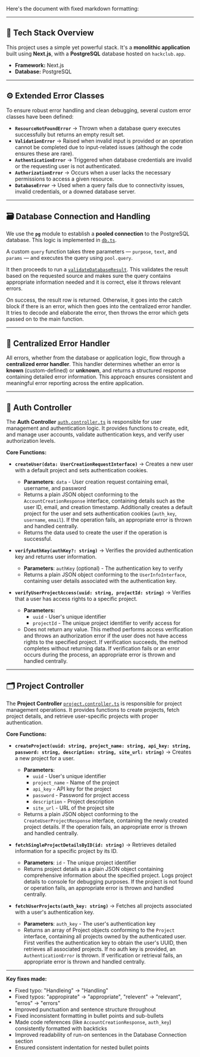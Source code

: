 Here's the document with fixed markdown formatting:

---

## 🧩 Tech Stack Overview

This project uses a simple yet powerful stack. It's a **monolithic application** built using **Next.js**, with a **PostgreSQL** database hosted on `hackclub.app`.

* **Framework:** Next.js
* **Database:** PostgreSQL

---

## ⚙️ Extended Error Classes

To ensure robust error handling and clean debugging, several custom error classes have been defined:

* **`ResourceNotFoundError`** → Thrown when a database query executes successfully but returns an empty result set.
* **`ValidationError`** → Raised when invalid input is provided or an operation cannot be completed due to input-related issues (although the code ensures these are rare).
* **`AuthenticationError`** → Triggered when database credentials are invalid or the requesting user is not authenticated.
* **`AuthorizationError`** → Occurs when a user lacks the necessary permissions to access a given resource.
* **`DatabaseError`** → Used when a query fails due to connectivity issues, invalid credentials, or a downed database server.

---

## 🗃️ Database Connection and Handling

We use the **`pg`** module to establish a **pooled connection** to the PostgreSQL database. This logic is implemented in [`db.ts`](https://github.com/joel909/TraceKey/blob/master/src/lib/database/config/db.ts).

A custom `query` function takes three parameters — `purpose`, `text`, and `params` — and executes the query using `pool.query`.

It then proceeds to run a [`validateDatabaseResult`](https://github.com/joel909/TraceKey/blob/master/src/lib/database/config/databaseResultValidator.ts). This validates the result based on the requested source and makes sure the query contains appropriate information needed and it is correct, else it throws relevant errors.

On success, the result row is returned. Otherwise, it goes into the catch block if there is an error, which then goes into the centralized error handler. It tries to decode and elaborate the error, then throws the error which gets passed on to the main function.

---

## 🧠 Centralized Error Handler

All errors, whether from the database or application logic, flow through a **centralized error handler**. This handler determines whether an error is **known** (custom-defined) or **unknown**, and returns a structured response containing detailed error information. This approach ensures consistent and meaningful error reporting across the entire application.

---

## 🔐 Auth Controller 

The **Auth Controller** [`auth.controller.ts`](https://github.com/joel909/TraceKey/blob/master/src/lib/controllers/auth.controller.ts) is responsible for user management and authentication logic. It provides functions to create, edit, and manage user accounts, validate authentication keys, and verify user authorization levels.

**Core Functions:**

* **`createUser(data: UserCreationRequestInterface)`** → Creates a new user with a default project and sets authentication cookies.
  - **Parameters**: `data` - User creation request containing email, username, and password
  - Returns a plain JSON object conforming to the `AccountCreationResponse` interface, containing details such as the user ID, email, and creation timestamp. Additionally creates a default project for the user and sets authentication cookies (`auth_key`, `username`, `email`). If the operation fails, an appropriate error is thrown and handled centrally.
  - Returns the data used to create the user if the operation is successful.

* **`verifyAuthKey(authKey?: string)`** → Verifies the provided authentication key and returns user information.
  - **Parameters**: `authKey` (optional) - The authentication key to verify
  - Returns a plain JSON object conforming to the `UserInfoInterface`, containing user details associated with the authentication key.

* **`verifyUserProjectAccess(uuid: string, projectId: string)`** → Verifies that a user has access rights to a specific project.
  - **Parameters:**
    - `uuid` - User's unique identifier
    - `projectId` - The unique project identifier to verify access for
  - Does not return any value. This method performs access verification and throws an authorization error if the user does not have access rights to the specified project. If verification succeeds, the method completes without returning data. If verification fails or an error occurs during the process, an appropriate error is thrown and handled centrally.

---

## 🗂️ Project Controller 

The **Project Controller** [`project.controller.ts`](https://github.com/joel909/TraceKey/blob/master/src/lib/controllers/project.controller.ts) is responsible for project management operations. It provides functions to create projects, fetch project details, and retrieve user-specific projects with proper authentication.

**Core Functions:**

* **`createProject(uuid: string, project_name: string, api_key: string, password: string, description: string, site_url: string)`** → Creates a new project for a user.
  - **Parameters**: 
    - `uuid` - User's unique identifier
    - `project_name` - Name of the project
    - `api_key` - API key for the project
    - `password` - Password for project access
    - `description` - Project description
    - `site_url` - URL of the project site
  - Returns a plain JSON object conforming to the `CreateUserProjectResponse` interface, containing the newly created project details. If the operation fails, an appropriate error is thrown and handled centrally.

* **`fetchSingleProjectDetailsByID(id: string)`** → Retrieves detailed information for a specific project by its ID.
  - **Parameters**: `id` - The unique project identifier
  - Returns project details as a plain JSON object containing comprehensive information about the specified project. Logs project details to console for debugging purposes. If the project is not found or operation fails, an appropriate error is thrown and handled centrally.

* **`fetchUserProjects(auth_key: string)`** → Fetches all projects associated with a user's authentication key.
  - **Parameters**: `auth_key` - The user's authentication key
  - Returns an array of Project objects conforming to the `Project` interface, containing all projects owned by the authenticated user. First verifies the authentication key to obtain the user's UUID, then retrieves all associated projects. If no auth key is provided, an `AuthenticationError` is thrown. If verification or retrieval fails, an appropriate error is thrown and handled centrally.

---

**Key fixes made:**
- Fixed typo: "Handleing" → "Handling"
- Fixed typos: "appropirate" → "appropriate", "relevent" → "relevant", "erros" → "errors"
- Improved punctuation and sentence structure throughout
- Fixed inconsistent formatting in bullet points and sub-bullets
- Made code references (like `AccountCreationResponse`, `auth_key`) consistently formatted with backticks
- Improved readability of run-on sentences in the Database Connection section
- Ensured consistent indentation for nested bullet points

